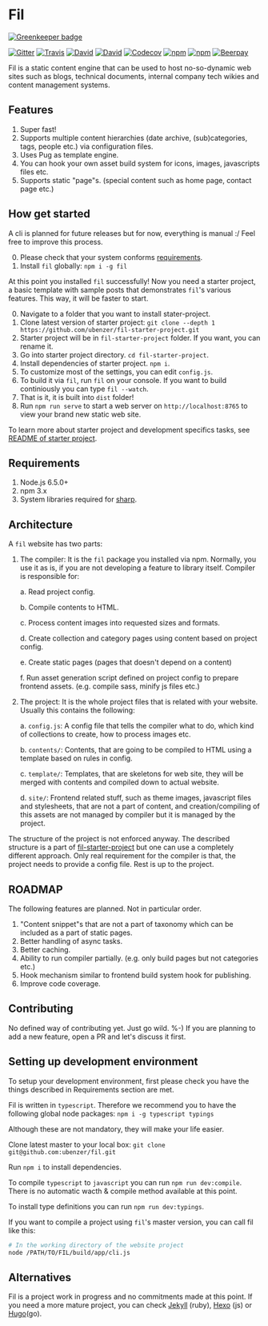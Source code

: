 # Fil

[![Greenkeeper badge](https://badges.greenkeeper.io/ubenzer/fil.svg)](https://greenkeeper.io/)

[![Gitter](https://img.shields.io/gitter/room/ubenzer/fil.svg?maxAge=2592000&style=flat-square)](https://gitter.im/ubenzer/fil)
[![Travis](https://img.shields.io/travis/ubenzer/fil.svg?maxAge=3600&style=flat-square)](https://travis-ci.org/ubenzer/fil)
[![David](https://img.shields.io/david/ubenzer/fil.svg?maxAge=3600&style=flat-square)](https://david-dm.org/ubenzer/fil)
[![David](https://img.shields.io/david/dev/ubenzer/fil.svg?maxAge=3600&style=flat-square)](https://david-dm.org/ubenzer/fil#info=devDependencies)
[![Codecov](https://img.shields.io/codecov/c/github/ubenzer/fil.svg?maxAge=3600&style=flat-square)](https://codecov.io/gh/ubenzer/fil)
[![npm](https://img.shields.io/npm/v/fil.svg?maxAge=3600&style=flat-square)](https://www.npmjs.com/package/fil)
[![npm](https://img.shields.io/npm/dt/fil.svg?maxAge=3600&style=flat-square)](https://www.npmjs.com/package/fil)
[![Beerpay](https://img.shields.io/beerpay/ubenzer/fil.svg?maxAge=2592000&style=flat-square)](https://beerpay.io/ubenzer/fil)
   
Fil is a static content engine that can be used to host no-so-dynamic web sites such as blogs, technical documents, 
internal company tech wikies and content management systems.

## Features
1. Super fast!
2. Supports multiple content hierarchies (date archive, (sub)categories, tags, people etc.) via configuration files.
3. Uses Pug as template engine.
4. You can hook your own asset build system for icons, images, javascripts files etc.
5. Supports static "page"s. (special content such as home page, contact page etc.)

## How get started
A cli is planned for future releases but for now, everything is manual :/ Feel free to improve this process.

0. Please check that your system conforms [requirements](#requirements).
1. Install `fil` globally: `npm i -g fil` 
 
At this point you installed `fil` successfully! Now you need a starter project, a basic template with sample
posts that demonstrates `fil`'s various features. This way, it will be faster to start.
 
0. Navigate to a folder that you want to install stater-project.
1. Clone latest version of starter project: `git clone --depth 1 https://github.com/ubenzer/fil-starter-project.git`
2. Starter project will be in `fil-starter-project` folder. If you want, you can rename it.
3. Go into starter project directory. `cd fil-starter-project`.
4. Install dependencies of starter project. `npm i`.
5. To customize most of the settings, you can edit `config.js`.
6. To build it via `fil`, run `fil` on your console. If you want to build continiously you can type `fil --watch`.
7. That is it, it is built into `dist` folder!
8. Run `npm run serve` to start a web server on `http://localhost:8765` to view your brand new static web site.

To learn more about starter project and development specifics tasks, see 
[README of starter project](https://github.com/ubenzer/fil-starter-project).

## Requirements
1. Node.js 6.5.0+
2. npm 3.x
3. System libraries required for [sharp](http://sharp.readthedocs.io/en/stable/install/).

## Architecture
A `fil` website has two parts:

1. The compiler: It is the `fil` package you installed via npm. Normally, you use it as is, if you are not developing
a feature to library itself. Compiler is responsible for:

    a. Read project config.
    
    b. Compile contents to HTML.
    
    c. Process content images into requested sizes and formats.
    
    d. Create collection and category pages using content based on project config.
    
    e. Create static pages (pages that doesn't depend on a content)
    
    f. Run asset generation script defined on project config to prepare frontend assets. (e.g. compile sass, minify js
     files etc.)
  
2. The project: It is the whole project files that is related with your website. Usually this contains the following:

    a. `config.js`: A config file that tells the compiler what to do, which kind of collections to create,
     how to process images etc.
     
    b. `contents/`: Contents, that are going to be compiled to HTML using a template based on rules in config.
    
    c. `template/`: Templates, that are skeletons for web site, they will be merged with contents and compiled down
     to actual website.
     
    d. `site/`: Frontend related stuff, such as theme images, javascript files and stylesheets, that are not a part
     of content, and creation/compiling of this assets are not managed by compiler but it is managed by the project.
     
The structure of the project is not enforced anyway. The described structure is a part of 
[fil-starter-project](https://github.com/ubenzer/fil-starter-project) but one can use a completely different 
approach. Only real requirement for the compiler is that, the project needs to provide a config file.
Rest is up to the project.

## ROADMAP
The following features are planned. Not in particular order.
1. "Content snippet"s that are not a part of taxonomy which can be included as a part of static pages.
2. Better handling of async tasks.
3. Better caching.
4. Ability to run compiler partially. (e.g. only build pages but not categories etc.)
5. Hook mechanism similar to frontend build system hook for publishing.
6. Improve code coverage.

## Contributing
No defined way of contributing yet. Just go wild. %-) If you are planning to add a new feature, open a PR and let's
discuss it first.

## Setting up development environment
To setup your development environment, first please check you have the things described in
Requirements section are met.

Fil is written in `typescript`. Therefore we recommend you to have the following global node packages:
`npm i -g typescript typings` 

Although these are not mandatory, they will make your life easier.

Clone latest master to your local box:
`git clone git@github.com:ubenzer/fil.git`

Run `npm i` to install dependencies.

To compile `typescript` to `javascript` you can run `npm run dev:compile`. There is no automatic wacth & compile
method available at this point.

To install type definitions you can run `npm run dev:typings`.

If you want to compile a project using `fil`'s master version, you can call fil like this:
```sh
# In the working directory of the website project
node /PATH/TO/FIL/build/app/cli.js
```

## Alternatives
Fil is a project work in progress and no commitments made at this point. If you need a more mature project, you can
check [Jekyll](https://jekyllrb.com/) (ruby), [Hexo](https://hexo.io) (js) or [Hugo](https://gohugo.io/)(go).
